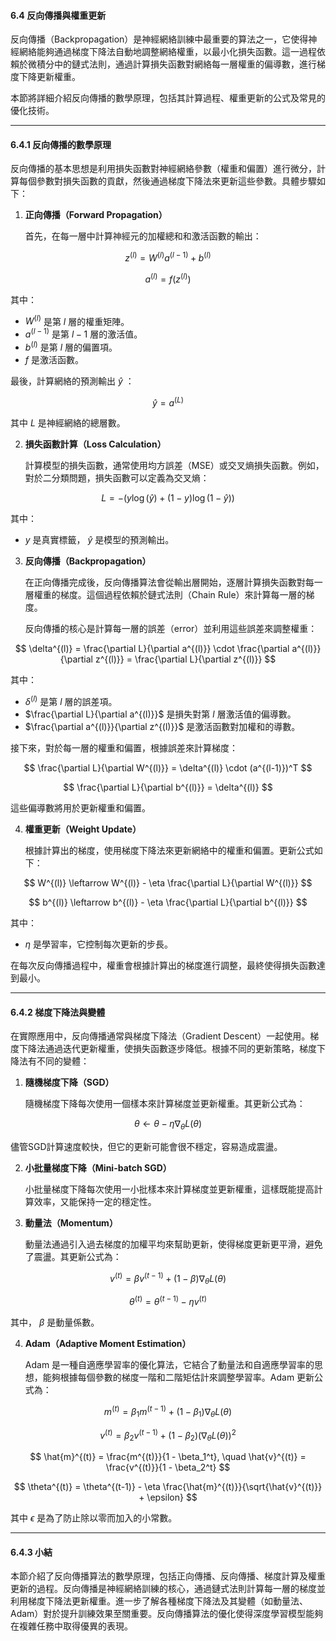 #### **6.4 反向傳播與權重更新**

反向傳播（Backpropagation）是神經網絡訓練中最重要的算法之一，它使得神經網絡能夠通過梯度下降法自動地調整網絡權重，以最小化損失函數。這一過程依賴於微積分中的鏈式法則，通過計算損失函數對網絡每一層權重的偏導數，進行梯度下降更新權重。

本節將詳細介紹反向傳播的數學原理，包括其計算過程、權重更新的公式及常見的優化技術。

---

#### **6.4.1 反向傳播的數學原理**

反向傳播的基本思想是利用損失函數對神經網絡參數（權重和偏置）進行微分，計算每個參數對損失函數的貢獻，然後通過梯度下降法來更新這些參數。具體步驟如下：

1. **正向傳播（Forward Propagation）**
   
   首先，在每一層中計算神經元的加權總和和激活函數的輸出：


$$
   z^{(l)} = W^{(l)} a^{(l-1)} + b^{(l)}
$$


$$
   a^{(l)} = f(z^{(l)})
$$

   其中：
   -  $W^{(l)}$  是第  $l$  層的權重矩陣。
   -  $a^{(l-1)}$  是第  $l-1$  層的激活值。
   -  $b^{(l)}$  是第  $l$  層的偏置項。
   -  $f$  是激活函數。

   最後，計算網絡的預測輸出  $\hat{y}$ ：


$$
   \hat{y} = a^{(L)}
$$

   其中  $L$  是神經網絡的總層數。

2. **損失函數計算（Loss Calculation）**
   
   計算模型的損失函數，通常使用均方誤差（MSE）或交叉熵損失函數。例如，對於二分類問題，損失函數可以定義為交叉熵：


$$
   L = - \left( y \log(\hat{y}) + (1 - y) \log(1 - \hat{y}) \right)
$$

   其中：
   -  $y$  是真實標籤， $\hat{y}$  是模型的預測輸出。

3. **反向傳播（Backpropagation）**
   
   在正向傳播完成後，反向傳播算法會從輸出層開始，逐層計算損失函數對每一層權重的梯度。這個過程依賴於鏈式法則（Chain Rule）來計算每一層的梯度。

   反向傳播的核心是計算每一層的誤差（error）並利用這些誤差來調整權重：


$$
   \delta^{(l)} = \frac{\partial L}{\partial a^{(l)}} \cdot \frac{\partial a^{(l)}}{\partial z^{(l)}} = \frac{\partial L}{\partial z^{(l)}}
$$


   其中：
   -  $\delta^{(l)}$  是第  $l$  層的誤差項。
   -  $\frac{\partial L}{\partial a^{(l)}}$  是損失對第  $l$  層激活值的偏導數。
   -  $\frac{\partial a^{(l)}}{\partial z^{(l)}}$  是激活函數對加權和的導數。

   接下來，對於每一層的權重和偏置，根據誤差來計算梯度：


$$
   \frac{\partial L}{\partial W^{(l)}} = \delta^{(l)} \cdot (a^{(l-1)})^T
$$


$$
   \frac{\partial L}{\partial b^{(l)}} = \delta^{(l)}
$$


   這些偏導數將用於更新權重和偏置。

4. **權重更新（Weight Update）**

   根據計算出的梯度，使用梯度下降法來更新網絡中的權重和偏置。更新公式如下：


$$
   W^{(l)} \leftarrow W^{(l)} - \eta \frac{\partial L}{\partial W^{(l)}}
$$


$$
   b^{(l)} \leftarrow b^{(l)} - \eta \frac{\partial L}{\partial b^{(l)}}
$$


   其中：
   -  $\eta$  是學習率，它控制每次更新的步長。

   在每次反向傳播過程中，權重會根據計算出的梯度進行調整，最終使得損失函數達到最小。

---

#### **6.4.2 梯度下降法與變體**

在實際應用中，反向傳播通常與梯度下降法（Gradient Descent）一起使用。梯度下降法通過迭代更新權重，使損失函數逐步降低。根據不同的更新策略，梯度下降法有不同的變體：

1. **隨機梯度下降（SGD）**

   隨機梯度下降每次使用一個樣本來計算梯度並更新權重。其更新公式為：


$$
   \theta \leftarrow \theta - \eta \nabla_{\theta} L(\theta)
$$


   儘管SGD計算速度較快，但它的更新可能會很不穩定，容易造成震盪。

2. **小批量梯度下降（Mini-batch SGD）**

   小批量梯度下降每次使用一小批樣本來計算梯度並更新權重，這樣既能提高計算效率，又能保持一定的穩定性。

3. **動量法（Momentum）**

   動量法通過引入過去梯度的加權平均來幫助更新，使得梯度更新更平滑，避免了震盪。其更新公式為：


$$
   v^{(t)} = \beta v^{(t-1)} + (1 - \beta) \nabla_{\theta} L(\theta)
$$


$$
   \theta^{(t)} = \theta^{(t-1)} - \eta v^{(t)}
$$


   其中， $\beta$  是動量係數。

4. **Adam（Adaptive Moment Estimation）**

   Adam 是一種自適應學習率的優化算法，它結合了動量法和自適應學習率的思想，能夠根據每個參數的梯度一階和二階矩估計來調整學習率。Adam 更新公式為：


$$
   m^{(t)} = \beta_1 m^{(t-1)} + (1 - \beta_1) \nabla_{\theta} L(\theta)
$$


$$
   v^{(t)} = \beta_2 v^{(t-1)} + (1 - \beta_2) (\nabla_{\theta} L(\theta))^2
$$


$$
   \hat{m}^{(t)} = \frac{m^{(t)}}{1 - \beta_1^t}, \quad \hat{v}^{(t)} = \frac{v^{(t)}}{1 - \beta_2^t}
$$


$$
   \theta^{(t)} = \theta^{(t-1)} - \eta \frac{\hat{m}^{(t)}}{\sqrt{\hat{v}^{(t)}} + \epsilon}
$$


   其中  $\epsilon$  是為了防止除以零而加入的小常數。

---

#### **6.4.3 小結**

本節介紹了反向傳播算法的數學原理，包括正向傳播、反向傳播、梯度計算及權重更新的過程。反向傳播是神經網絡訓練的核心，通過鏈式法則計算每一層的梯度並利用梯度下降法更新權重。進一步了解各種梯度下降法及其變體（如動量法、Adam）對於提升訓練效果至關重要。反向傳播算法的優化使得深度學習模型能夠在複雜任務中取得優異的表現。